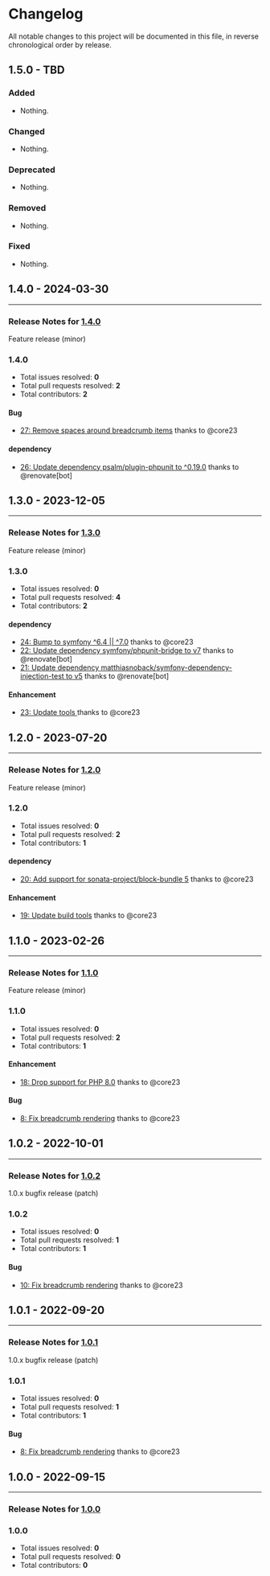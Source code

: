 # Changelog

All notable changes to this project will be documented in this file, in reverse chronological order by release.

## 1.5.0 - TBD

### Added

- Nothing.

### Changed

- Nothing.

### Deprecated

- Nothing.

### Removed

- Nothing.

### Fixed

- Nothing.

## 1.4.0 - 2024-03-30


-----

### Release Notes for [1.4.0](https://github.com/nucleos/NucleosSeoBundle/milestone/12)

Feature release (minor)

### 1.4.0

- Total issues resolved: **0**
- Total pull requests resolved: **2**
- Total contributors: **2**

#### Bug

 - [27: Remove spaces around breadcrumb items](https://github.com/nucleos/NucleosSeoBundle/pull/27) thanks to @core23

#### dependency

 - [26: Update dependency psalm/plugin-phpunit to ^0.19.0](https://github.com/nucleos/NucleosSeoBundle/pull/26) thanks to @renovate[bot]

## 1.3.0 - 2023-12-05


-----

### Release Notes for [1.3.0](https://github.com/nucleos/NucleosSeoBundle/milestone/10)

Feature release (minor)

### 1.3.0

- Total issues resolved: **0**
- Total pull requests resolved: **4**
- Total contributors: **2**

#### dependency

 - [24: Bump to symfony ^6.4 || ^7.0](https://github.com/nucleos/NucleosSeoBundle/pull/24) thanks to @core23
 - [22: Update dependency symfony/phpunit-bridge to v7](https://github.com/nucleos/NucleosSeoBundle/pull/22) thanks to @renovate[bot]
 - [21: Update dependency matthiasnoback/symfony-dependency-injection-test to v5](https://github.com/nucleos/NucleosSeoBundle/pull/21) thanks to @renovate[bot]

#### Enhancement

 - [23: Update tools ](https://github.com/nucleos/NucleosSeoBundle/pull/23) thanks to @core23

## 1.2.0 - 2023-07-20


-----

### Release Notes for [1.2.0](https://github.com/nucleos/NucleosSeoBundle/milestone/8)

Feature release (minor)

### 1.2.0

- Total issues resolved: **0**
- Total pull requests resolved: **2**
- Total contributors: **1**

#### dependency

 - [20: Add support for sonata-project/block-bundle 5](https://github.com/nucleos/NucleosSeoBundle/pull/20) thanks to @core23

#### Enhancement

 - [19: Update build tools](https://github.com/nucleos/NucleosSeoBundle/pull/19) thanks to @core23

## 1.1.0 - 2023-02-26


-----

### Release Notes for [1.1.0](https://github.com/nucleos/NucleosSeoBundle/milestone/3)

Feature release (minor)

### 1.1.0

- Total issues resolved: **0**
- Total pull requests resolved: **2**
- Total contributors: **1**

#### Enhancement

 - [18: Drop support for PHP 8.0](https://github.com/nucleos/NucleosSeoBundle/pull/18) thanks to @core23

#### Bug

 - [8: Fix breadcrumb rendering](https://github.com/nucleos/NucleosSeoBundle/pull/8) thanks to @core23

## 1.0.2 - 2022-10-01


-----

### Release Notes for [1.0.2](https://github.com/nucleos/NucleosSeoBundle/milestone/5)

1.0.x bugfix release (patch)

### 1.0.2

- Total issues resolved: **0**
- Total pull requests resolved: **1**
- Total contributors: **1**

#### Bug

 - [10: Fix breadcrumb rendering](https://github.com/nucleos/NucleosSeoBundle/pull/10) thanks to @core23

## 1.0.1 - 2022-09-20


-----

### Release Notes for [1.0.1](https://github.com/nucleos/NucleosSeoBundle/milestone/2)

1.0.x bugfix release (patch)

### 1.0.1

- Total issues resolved: **0**
- Total pull requests resolved: **1**
- Total contributors: **1**

#### Bug

 - [8: Fix breadcrumb rendering](https://github.com/nucleos/NucleosSeoBundle/pull/8) thanks to @core23

## 1.0.0 - 2022-09-15


-----

### Release Notes for [1.0.0](https://github.com/nucleos/NucleosSeoBundle/milestone/1)



### 1.0.0

- Total issues resolved: **0**
- Total pull requests resolved: **0**
- Total contributors: **0**

